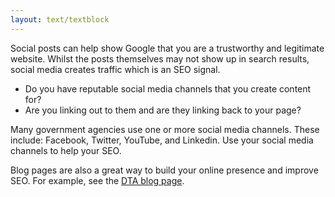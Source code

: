 ```yaml
---
layout: text/textblock
---
```

Social posts can help show Google that you are a trustworthy and legitimate website. Whilst the posts themselves may not show up in search results, social media creates traffic which is an SEO signal.

- Do you have reputable social media channels that you create content for?
- Are you linking out to them and are they linking back to your page?

Many government agencies use one or more social media channels. These include: Facebook, Twitter, YouTube, and Linkedin. Use your social media channels to help your SEO.

Blog pages are also a great way to build your online presence and improve SEO. For example, see the [DTA blog page](https://www.dta.gov.au/blog/).

